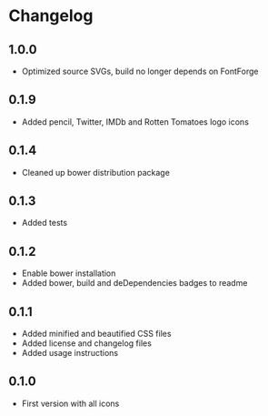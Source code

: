 # Changelog

## 1.0.0

* Optimized source SVGs, build no longer depends on FontForge

## 0.1.9

* Added pencil, Twitter, IMDb and Rotten Tomatoes logo icons

## 0.1.4

* Cleaned up bower distribution package

## 0.1.3

* Added tests

## 0.1.2

* Enable bower installation
* Added bower, build and deDependencies badges to readme

## 0.1.1

* Added minified and beautified CSS files
* Added license and changelog files
* Added usage instructions

## 0.1.0

* First version with all icons